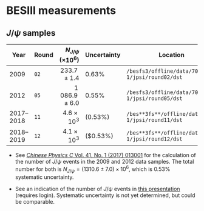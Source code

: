 # BESIII measurements

## $J/\psi$ samples

<!-- markdownlint-disable -->

| Year      | Round | $N_{J/\psi}$ ($\times 10^6$) | Uncertainty | Location                                          |
| --------- | ----- | ---------------------------: | ----------- | ------------------------------------------------- |
| 2009      | `02`  |              $233.7 \pm 1.4$ | $0.63\%$    | `/besfs3/offline/data/703-1/jpsi/round02/dst`     |
| 2012      | `05`  |           $1\,086.9 \pm 6.0$ | $0.55\%$    | `/besfs3/offline/data/703-1/jpsi/round05/dst`     |
| 2017–2018 | `11`  |            $4.6 \times 10^3$ | ($0.53\%$)  | `/bes**3fs**/offline/data/704-1/jpsi/round11/dst` |
| 2018–2019 | `12`  |            $4.1 \times 10^3$ | ($0.53\%)   | `/bes**3fs**/offline/data/704-1/jpsi/round12/dst` |

<!-- markdownlint-enable -->

- See
  [_Chinese Physics C_ Vol. 41, No. 1 (2017) 013001](http://cpc.ihep.ac.cn/article/doi/10.1088/1674-1137/41/1/013001)
  for the calculation of the number of $J/\psi$ events in the 2009 and 2012 data
  samples. The total number for both is $N_{J/\psi} = (1310.6\pm7.0) \times 10^6$, which
  is $0.53\%$ systematic uncertainty.

- See an indication of the number of $J/\psi$ events in
  [this presentation](https://indico.ihep.ac.cn/event/8795/session/3/contribution/9/material/slides/0.pdf)
  (requires login). Systematic uncertainty is not yet determined, but could be
  comparable.

